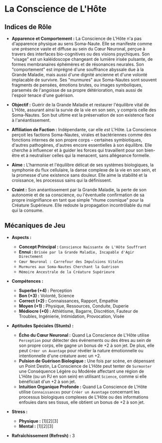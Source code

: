 # La Conscience de L'Hôte

## Indices de Rôle

*   **Apparence et Comportement :** La Conscience de L'Hôte n'a pas d'apparence physique au sens Soma-Naute. Elle se manifeste comme une présence vaste et diffuse au sein du Cœur Neuronal, perçue à travers des interfaces bio-cognitives ou des visions psychiques. Son "visage" est un kaléidoscope changeant de lumière irisée pulsante, de formes membranaires éphémères et de résonances neurales. Son "comportement" est imprégné d'une souffrance abyssale due à la Grande Maladie, mais aussi d'une dignité ancienne et d'une volonté implacable de survivre. Ses "murmures" aux Soma-Nautes sont souvent fragments de pensées, émotions brutes, ou images symboliques, parsemés de l'angoisse de sa propre détérioration, mais aussi de l'espoir tenace d'une guérison.

*   **Objectif :** Guérir de la Grande Maladie et restaurer l'équilibre vital de L'Hôte, assurant ainsi la survie de la vie en son sein, y compris celle des Soma-Nautes. Son but ultime est la préservation de son existence face à l'anéantissement.

*   **Affiliation de Faction :** Indépendante, car elle *est* L'Hôte. La Conscience perçoit les factions Soma-Nautes, virales et bactériennes comme des fonctions internes de son propre corps – certaines symbiotiques, d'autres pathogènes, d'autres encore essentielles à son équilibre. Elle cherche à influencer et à guider les forces qui travaillent pour son bien-être et à neutraliser celles qui la menacent, sans allégeance formelle.

*   **Aime :** L'harmonie et l'équilibre délicat de ses systèmes biologiques, la symphonie du flux cellulaire, la danse complexe de la vie en son sein, et la promesse d'une existence sans douleur. Elle aime la stabilité et la croissance, les processus sains qui la définissent.

*   **Craint :** Son anéantissement par la Grande Maladie, la perte de son autonomie et de sa conscience, ou l'éventuelle confirmation de sa propre insignifiance en tant que simple "rhume cosmique" pour la Créature Supérieure. Elle redoute la propagation incontrôlable du mal qui la consume.

## Mécaniques de Jeu

*   **Aspects :**
    *   **Concept Principal :** `Conscience Naissante de L'Hôte Souffrant`
    *   **Ennui :** `Brisée par la Grande Maladie, Incapable d'Agir Directement`
    *   `Cœur Neuronal : Carrefour des Impulsions Vitales`
    *   `Murmures aux Soma-Nautes Cherchant la Guérison`
    *   `Mémoire Ancestrale de la Créature Supérieure`

*   **Compétences :**
    *   **Superbe (+4) :** Perception
    *   **Bon (+3) :** Volonté, Science
    *   **Correct (+2) :** Connaissances, Rapport, Empathie
    *   **Moyen (+1) :** Physique, Ressources, Conduite, Duperie
    *   **Médiocre (+0) :** Athlétisme, Bagarre, Discrétion, Fauteur de Troubles, Ingénierie, Intimidation, Provocation, Visée

*   **Aptitudes Spéciales (Stunts) :**
    *   **Écho du Cœur Neuronal :** Quand La Conscience de L'Hôte utilise `Perception` pour détecter des événements ou des êtres au sein de son propre corps, elle gagne un bonus de +2 à son jet. De plus, elle peut `Créer un Avantage` pour révéler la nature émotionnelle ou intentionnelle d'une créature avec un +2.
    *   **Pulsion de Guérison Biologique :** Une fois par scène, en dépensant un Point Destin, La Conscience de L'Hôte peut tenter de `Surmonter` une Conséquence Légère ou Modérée affectant une région de L'Hôte (ou un PJ en son sein) en utilisant `Science`, comme si elle bénéficiait d'un +2 à son jet.
    *   **Intuition Organique Profonde :** Quand La Conscience de L'Hôte utilise `Connaissances` pour `Créer un Avantage` concernant les processus biologiques complexes de L'Hôte ou des informations enfouies dans ses tissus, elle obtient un bonus de +2 à son jet.

*   **Stress :**
    *   **Physique :** [1][2][3]
    *   **Mental :** [1][2][3]

*   **Rafraîchissement (Refresh) :** 3